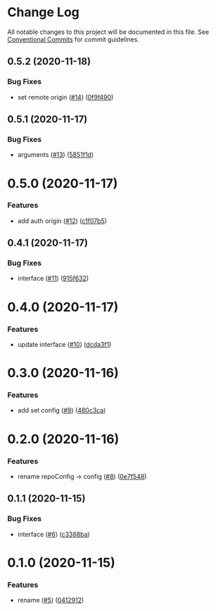 # Change Log

All notable changes to this project will be documented in this file.
See [Conventional Commits](https://conventionalcommits.org) for commit guidelines.

<a name="0.5.2"></a>
## 0.5.2 (2020-11-18)


### Bug Fixes

* set remote origin ([#14](https://github.com/Himenon/git-control-js/issues/14)) ([0f9f490](https://github.com/Himenon/git-control-js/commit/0f9f490))





<a name="0.5.1"></a>
## 0.5.1 (2020-11-17)


### Bug Fixes

* arguments ([#13](https://github.com/Himenon/git-control-js/issues/13)) ([5851f1d](https://github.com/Himenon/git-control-js/commit/5851f1d))





<a name="0.5.0"></a>
# 0.5.0 (2020-11-17)


### Features

* add auth origin ([#12](https://github.com/Himenon/git-control-js/issues/12)) ([c1f07b5](https://github.com/Himenon/git-control-js/commit/c1f07b5))





<a name="0.4.1"></a>
## 0.4.1 (2020-11-17)


### Bug Fixes

* interface ([#11](https://github.com/Himenon/git-control-js/issues/11)) ([915f632](https://github.com/Himenon/git-control-js/commit/915f632))





<a name="0.4.0"></a>
# 0.4.0 (2020-11-17)


### Features

* update interface ([#10](https://github.com/Himenon/git-control-js/issues/10)) ([dcda3f1](https://github.com/Himenon/git-control-js/commit/dcda3f1))





<a name="0.3.0"></a>
# 0.3.0 (2020-11-16)


### Features

* add set config ([#9](https://github.com/Himenon/git-control-js/issues/9)) ([480c3ca](https://github.com/Himenon/git-control-js/commit/480c3ca))





<a name="0.2.0"></a>
# 0.2.0 (2020-11-16)


### Features

* rename repoConfig -> config ([#8](https://github.com/Himenon/git-control-js/issues/8)) ([0e7f548](https://github.com/Himenon/git-control-js/commit/0e7f548))





<a name="0.1.1"></a>
## 0.1.1 (2020-11-15)


### Bug Fixes

* interface ([#6](https://github.com/Himenon/git-control-js/issues/6)) ([c3388ba](https://github.com/Himenon/git-control-js/commit/c3388ba))





<a name="0.1.0"></a>
# 0.1.0 (2020-11-15)


### Features

* rename ([#5](https://github.com/Himenon/git-control-js/issues/5)) ([0412912](https://github.com/Himenon/git-control-js/commit/0412912))
